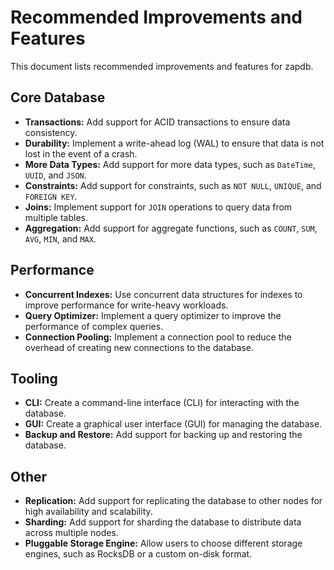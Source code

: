 # Recommended Improvements and Features

This document lists recommended improvements and features for zapdb.

## Core Database

- **Transactions:** Add support for ACID transactions to ensure data consistency.
- **Durability:** Implement a write-ahead log (WAL) to ensure that data is not lost in the event of a crash.
- **More Data Types:** Add support for more data types, such as `DateTime`, `UUID`, and `JSON`.
- **Constraints:** Add support for constraints, such as `NOT NULL`, `UNIQUE`, and `FOREIGN KEY`.
- **Joins:** Implement support for `JOIN` operations to query data from multiple tables.
- **Aggregation:** Add support for aggregate functions, such as `COUNT`, `SUM`, `AVG`, `MIN`, and `MAX`.

## Performance

- **Concurrent Indexes:** Use concurrent data structures for indexes to improve performance for write-heavy workloads.
- **Query Optimizer:** Implement a query optimizer to improve the performance of complex queries.
- **Connection Pooling:** Implement a connection pool to reduce the overhead of creating new connections to the database.

## Tooling

- **CLI:** Create a command-line interface (CLI) for interacting with the database.
- **GUI:** Create a graphical user interface (GUI) for managing the database.
- **Backup and Restore:** Add support for backing up and restoring the database.

## Other

- **Replication:** Add support for replicating the database to other nodes for high availability and scalability.
- **Sharding:** Add support for sharding the database to distribute data across multiple nodes.
- **Pluggable Storage Engine:** Allow users to choose different storage engines, such as RocksDB or a custom on-disk format.
